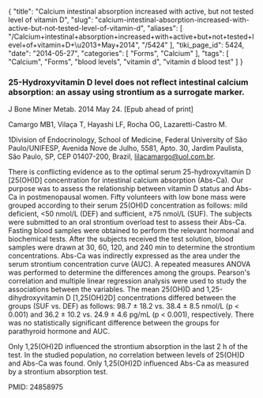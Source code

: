 {
    "title": "Calcium intestinal absorption increased with active, but not tested level of vitamin D",
    "slug": "calcium-intestinal-absorption-increased-with-active-but-not-tested-level-of-vitamin-d",
    "aliases": [
        "/Calcium+intestinal+absorption+increased+with+active+but+not+tested+level+of+vitamin+D+\u2013+May+2014",
        "/5424"
    ],
    "tiki_page_id": 5424,
    "date": "2014-05-27",
    "categories": [
        "Forms",
        "Calcium"
    ],
    "tags": [
        "Calcium",
        "Forms",
        "blood levels",
        "vitamin d",
        "vitamin d blood test"
    ]
}


### 25-Hydroxyvitamin D level does not reflect intestinal calcium absorption: an assay using strontium as a surrogate marker.

J Bone Miner Metab. 2014 May 24. <span>[Epub ahead of print]</span>

Camargo MB1, Vilaça T, Hayashi LF, Rocha OG, Lazaretti-Castro M.

1Division of Endocrinology, School of Medicine, Federal University of São Paulo/UNIFESP, Avenida Nove de Julho, 5581, Apto. 30, Jardim Paulista, São Paulo, SP, CEP 01407-200, Brazil, lilacamargo@uol.com.br.

There is conflicting evidence as to the optimal serum 25-hydroxyvitamin D <span>[25(OH)D]</span> concentration for intestinal calcium absorption (Abs-Ca). Our purpose was to assess the relationship between vitamin D status and Abs-Ca in postmenopausal women. Fifty volunteers with low bone mass were grouped according to their serum 25(OH)D concentration as follows: mild deficient, <50 nmol/L (DEF) and sufficient, ≥75 nmol/L (SUF). The subjects were submitted to an oral strontium overload test to assess their Abs-Ca. Fasting blood samples were obtained to perform the relevant hormonal and biochemical tests. After the subjects received the test solution, blood samples were drawn at 30, 60, 120, and 240 min to determine the strontium concentrations. Abs-Ca was indirectly expressed as the area under the serum strontium concentration curve (AUC). A repeated measures ANOVA was performed to determine the differences among the groups. Pearson's correlation and multiple linear regression analysis were used to study the associations between the variables. The mean 25(OH)D and 1,25-dihydroxyvitamin D <span>[1,25(OH)2D]</span> concentrations differed between the groups (SUF vs. DEF) as follows: 98.7 ± 18.2 vs. 38.4 ± 8.5 nmol/L (p < 0.001) and 36.2 ± 10.2 vs. 24.9 ± 4.6 pg/mL (p < 0.001), respectively. There was no statistically significant difference between the groups for parathyroid hormone and AUC. 

Only 1,25(OH)2D influenced the strontium absorption in the last 2 h of the test. In the studied population, no correlation between levels of 25(OH)D and Abs-Ca was found. Only 1,25(OH)2D influenced Abs-Ca as measured by a strontium absorption test.

PMID: 24858975